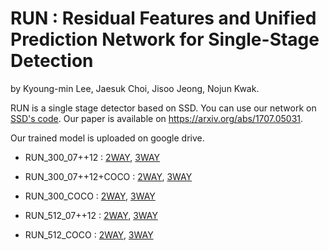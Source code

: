 # RUN : Residual Features and Unified Prediction Network for Single-Stage Detection
by Kyoung-min Lee, Jaesuk Choi, Jisoo Jeong, Nojun Kwak.

RUN is a single stage detector based on SSD. You can use our network on [SSD's code](https://github.com/weiliu89/caffe/tree/ssd). Our paper is available on https://arxiv.org/abs/1707.05031.

Our trained model is uploaded on google drive.
* RUN_300_07++12 : [2WAY](https://drive.google.com/open?id=1e-SUcWMLAXZGCjauWRTT4QjgDGqKdZqf), [3WAY](https://drive.google.com/open?id=1cCSMCncThMXnc5-siv0xd5qN2IApS1Iz)
* RUN_300_07++12+COCO : [2WAY](https://drive.google.com/open?id=13p0ixYoPuUSmWWBNqzK5QbJzvrGmsrm0), [3WAY](https://drive.google.com/open?id=103iUt3uJYFKyzjLwFRXqP6Yh01pWG2Jo)
* RUN_300_COCO : [2WAY](https://drive.google.com/open?id=1bvYMixXkr1q3fO-unyQz6iKsyQ0kpLZN), [3WAY](https://drive.google.com/open?id=1_PGeNTjvq8Cu1txv_9l5fwiMXwSWCTAj)

* RUN_512_07++12 : [2WAY](https://drive.google.com/open?id=1btH9XAinGUep2hn6i39vacc1TOXhBM4e), [3WAY](https://drive.google.com/open?id=13K2jimF1Ie-NBVRZ6PnKQ0-f4y_0UsLO)
* RUN_512_COCO : [2WAY](https://drive.google.com/open?id=1XB1NrHw-IDGrE6fTvuajv7cdeEJVmu8s), [3WAY](https://drive.google.com/open?id=18ia94rCld-7dlPDiHUk-iVHScfQxGVZ3)
